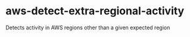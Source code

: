# aws-detect-extra-regional-activity
Detects activity in AWS regions other than a given expected region
